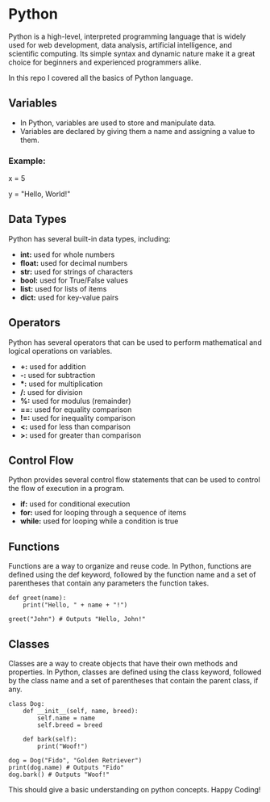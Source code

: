 # Python

Python is a high-level, interpreted programming language that is widely used for web development, data analysis, artificial intelligence, and scientific computing. Its simple syntax and dynamic nature make it a great choice for beginners and experienced programmers alike.

In this repo I covered all the basics of Python language.

## Variables
- In Python, variables are used to store and manipulate data.
- Variables are declared by giving them a name and assigning a value to them.

### Example:

x = 5

y = "Hello, World!"

## Data Types
Python has several built-in data types, including:

- <b>int:</b> used for whole numbers
- <b>float:</b> used for decimal numbers
- <b>str:</b> used for strings of characters
- <b>bool:</b> used for True/False values
- <b>list:</b> used for lists of items
- <b>dict:</b> used for key-value pairs

## Operators
Python has several operators that can be used to perform mathematical and logical operations on variables.

- <b>+:</b> used for addition
- <b>-:</b> used for subtraction
- <b>*:</b> used for multiplication
- <b>/:</b> used for division
- <b>%:</b> used for modulus (remainder)
- <b>==:</b> used for equality comparison
- <b>!=:</b> used for inequality comparison
- <b><:</b> used for less than comparison
- <b>>:</b> used for greater than comparison

## Control Flow
Python provides several control flow statements that can be used to control the flow of execution in a program.

- <b>if:</b> used for conditional execution
- <b>for:</b> used for looping through a sequence of items
- <b>while:</b> used for looping while a condition is true


## Functions
Functions are a way to organize and reuse code. In Python, functions are defined using the def keyword, followed by the function name and a set of parentheses that contain any parameters the function takes.

```
def greet(name):
    print("Hello, " + name + "!")

greet("John") # Outputs "Hello, John!"
```
    
## Classes
Classes are a way to create objects that have their own methods and properties. In Python, classes are defined using the class keyword, followed by the class name and a set of parentheses that contain the parent class, if any.

```
class Dog:
    def __init__(self, name, breed):
        self.name = name
        self.breed = breed

    def bark(self):
        print("Woof!")

dog = Dog("Fido", "Golden Retriever")
print(dog.name) # Outputs "Fido"
dog.bark() # Outputs "Woof!"
```
This should give a basic understanding on python concepts. Happy Coding!
